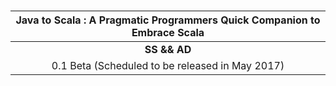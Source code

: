 # 

### 

| **Java to Scala : A Pragmatic Programmers Quick Companion to Embrace Scala** |
| :---: |
| **SS && AD** |
| 0.1 Beta \(Scheduled to be released in May 2017\) |



